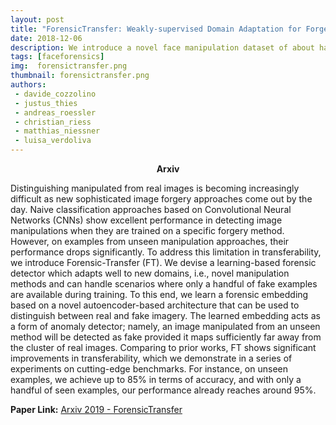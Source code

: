 ```yaml
---
layout: post
title: "ForensicTransfer: Weakly-supervised Domain Adaptation for Forgery Detection"
date: 2018-12-06
description: We introduce a novel face manipulation dataset of about half a million edited images for automated detection.
tags: [faceforensics]
img:  forensictransfer.png
thumbnail: forensictransfer.png
authors:
 - davide_cozzolino
 - justus_thies
 - andreas_roessler
 - christian_riess
 - matthias_niessner
 - luisa_verdoliva
---
```


<p align="center"><b>Arxiv</b></p>

Distinguishing manipulated from real images is becoming increasingly difficult as new sophisticated image forgery approaches come out by the day. Naive classification approaches based on Convolutional Neural Networks (CNNs) show excellent performance in detecting image manipulations when they are trained on a specific forgery method. However, on examples from unseen manipulation approaches, their performance drops significantly. To address this limitation in transferability, we introduce Forensic-Transfer (FT). We devise a learning-based forensic detector which adapts well to new domains, i.e., novel manipulation methods and can handle scenarios where only a handful of fake examples are available during training. To this end, we learn a forensic embedding based on a novel autoencoder-based architecture that can be used to distinguish between real and fake imagery. The learned embedding acts as a form of anomaly detector; namely, an image manipulated from an unseen method will be detected as fake provided it maps sufficiently far away from the cluster of real images. Comparing to prior works, FT shows significant improvements in transferability, which we demonstrate in a series of experiments on cutting-edge benchmarks. For instance, on unseen examples, we achieve up to 85% in terms of accuracy, and with only a handful of seen examples, our performance already reaches around 95%.

__Paper Link:__ [Arxiv 2019 - ForensicTransfer](https://arxiv.org/pdf/1812.02510.pdf)




